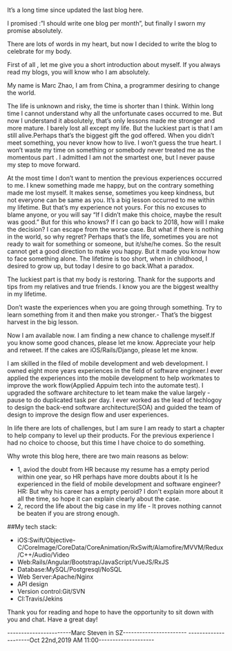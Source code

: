 It’s a long time since updated the last blog here.

I promised :”I should write one blog per month”, but finally I sworn my promise absolutely.

There are lots of words in my heart, but now I decided to write the blog to celebrate for my body.

First of all , let me give you a short introduction about myself. If you always read my blogs, you will know who I am absolutely.

My name is Marc Zhao, I am from China, a programmer desiring to change the world.

The life is unknown and risky, the time is shorter than I think. Within long time I cannot understand why all the unfortunate cases occurred to me. But now I understand it absolutely, that’s only lessons made me stronger and more mature.
I barely lost all except my life. But the luckiest part is that I am still alive.Perhaps that’s the biggest gift the god offered.
When you didn’t meet something, you never know how to live. I won’t guess the true heart. I won’t waste my time on something or somebody never treated me as the momentous part .
I admitted I am not the smartest one, but I never pause my step to move forward.


At the most time I don’t want to mention the previous experiences occurred to me. I knew something made me happy, but on the contrary something made me lost myself. It makes sense, sometimes you keep kindness, but not everyone can be same as you.
It’s a big lesson occurred to me within my lifetime. But that’s my experience not yours. For this no excuses to blame anyone, or you will say “If I didn’t make this choice, maybe the result was good.” But for this who knows?
If I can go back to 2018, how will I make the decision? I can escape from the worse case. But what if there is nothing in the world, so why regret? Perhaps that’s the life, sometimes you are not ready to wait for something or someone, but it/she/he comes. So the result cannot get a good direction to make you happy. But it made you know how to face something alone.
The lifetime is too short, when in childhood, I desired to grow up, but today I desire to go back.What a paradox.

The luckiest part is that my body is restoring. Thank for the supports and tips from my relatives and true friends. I know you are the biggest wealthy in my lifetime.

Don’t waste the experiences when you are going through something. Try to learn something from it and then make you stronger.- That’s the biggest harvest in the big lesson.

Now I am available now. I am finding a new chance to challenge myself.If you know some good chances, please let me know. Appreciate your help and retweet. If the cakes are iOS/Rails/Django, please let me know.

I am skilled in the filed of mobile development and web development. I owned eight more years experiences in the field of software engineer.I ever applied the experiences into the mobile development to help workmates to improve the work flow(Applied Appuim tech into the automate test). I upgraded the software architecture to let team make the value largely -pause to do duplicated task per day. I ever worked as the lead of techlogoy to design the back-end software architecture(SOA) and guided the team of design to improve the design flow and user experiences.

In life there are lots of challenges, but I am sure I am ready to start a chapter to help company to level up their products. For the previous experience I had no choice to choose, but this time I have choice to do something.

Why wrote this blog here, there are two main reasons as below:

* 1, aviod the doubt from HR because my resume has a empty period within one year, so HR perhaps have more doubts about it
Is he experienced in the field of mobile development and software engineer?HR: But why his career has a empty peroid? I don't explain more about it all the time, so hope it can explain clearly about the case.
* 2, record the life about the big case in my life - It proves nothing cannot  be beaten if you are strong enough.

##My tech stack:

* iOS:Swift/Objective-C/CoreImage/CoreData/CoreAnimation/RxSwift/Alamofire/MVVM/Redux/C++/Audio/Video
* Web:Rails/Angular/Bootstrap/JavaScript/VueJS/RxJS
* Database:MySQL/Postgresql/NoSQL
* Web Server:Apache/Nginx
* API design
* Version control:Git/SVN
* CI:Travis/Jekins

Thank you for reading and hope to have the opportunity to sit down with you and chat.
Have a great day!

-----------------------Marc Steven in SZ-----------------------
---------------------Oct 22nd,2019 AM 11:00--------------------
